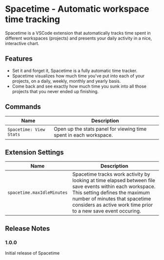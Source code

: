 # Spacetime - Automatic workspace time tracking
Spacetime is a VSCode extension that automatically tracks time spent in different workspaces (projects) and presents your daily activity in a nice, interactive chart. 

## Features

- Set it and forget it, Spacetime is a fully automatic time tracker. 
- Spacetime visualizes how much time you've put into each of your projects, on a daily, weekly, monthly and yearly basis. 
- Come back and see exactly how much time you sunk into all those projects that you never ended up finishing. 

## Commands
| Name | Description |
| ---- | ----------- |
| `Spacetime: View Stats` | Open up the stats panel for viewing time spent in each workspace. |


## Extension Settings
| Name | Description |
| ---- | ----------- |
| `spacetime.maxIdleMinutes` | Spacetime tracks work activity by looking at time elapsed between file save events within each workspace. This setting defines the maximum number of minutes that spacetime considers as active work time prior to a new save event occuring.|


## Release Notes

### 1.0.0

Initial release of Spacetime
